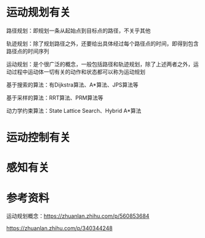 # 运动规划有关

路径规划：即规划一条从起始点到目标点的路径，不关乎其他

轨迹规划：除了规划路径之外，还要给出具体经过每个路径点的时间，即得到包含路径点的时间序列

运动规划：是个很广泛的概念，一般包括路径和轨迹规划，除了上述两者之外，运动过程中运动体一切有关的动作和状态都可以称为运动规划



基于搜索的算法：有Dijkstra算法、A*算法、JPS算法等

基于采样的算法：RRT算法、PRM算法等

动力学约束算法：State Lattice Search、Hybrid A*算法



# 运动控制有关





# 感知有关







# 参考资料

运动规划概念：https://zhuanlan.zhihu.com/p/560853684

https://zhuanlan.zhihu.com/p/340344248
